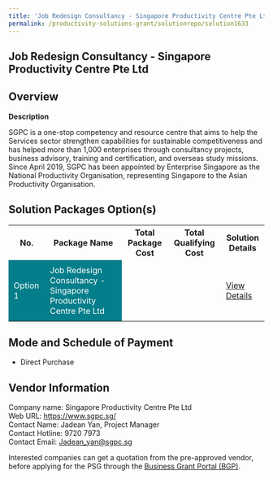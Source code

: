 ```yaml
---
title: 'Job Redesign Consultancy - Singapore Productivity Centre Pte Ltd'
permalink: /productivity-solutions-grant/solutionrepo/solution1633
---
```


## Job Redesign Consultancy - Singapore Productivity Centre Pte Ltd

## Overview

**Description**

SGPC is a one-stop competency and resource centre that aims to help the Services sector strengthen capabilities for sustainable competitiveness and has helped more than 1,000 enterprises through consultancy projects, business advisory, training and certification, and overseas study missions.
Since April 2019, SGPC has been appointed by Enterprise Singapore as the National Productivity Organisation, representing Singapore to the Asian Productivity Organisation. 

## Solution Packages Option(s)

<table>
<tr>
<th><b>No.</b></th>
<th><b>Package Name</b></th>
<th><b>Total Package Cost</b></th>
<th><b>Total Qualifying Cost</b></th>
<th><b>Solution Details</b></th>
</tr>
<tr>
<td style='padding: 10px; background-color: #037E8A; color: #FFFFFF;'>Option 1</td>
<td style='padding: 10px; background-color: #037E8A; color: #FFFFFF;'>Job Redesign Consultancy - Singapore Productivity Centre Pte Ltd</td>
<td style='padding: 10px;'> </td>
<td style='padding: 10px;'> </td>
<td style='padding: 10px;'><a href='/images/psg/CaseStudiesbySingaporeProductivityCentre.pdf' target='_blank'>View Details</a></td>
</tr>
</table>

## Mode and Schedule of Payment

 - Direct Purchase

## Vendor Information

 Company name: Singapore Productivity Centre Pte Ltd<br>Web URL: https://www.sgpc.sg/<br>Contact Name: Jadean Yan, Project Manager<br>Contact Hotline: 9720 7973<br>Contact Email: Jadean_yan@sgpc.sg

Interested companies can get a quotation from the pre-approved vendor, before applying for the PSG through the <a href='https://www.businessgrants.gov.sg/' target='_blank' rel='noopener'>Business Grant Portal (BGP)</a>.

<script src="/jquery/resize-tables.js"></script>
